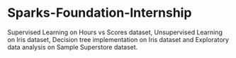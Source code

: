 # Sparks-Foundation-Internship
Supervised Learning on Hours vs Scores dataset, Unsupervised Learning on Iris dataset, Decision tree implementation on Iris dataset and Exploratory data analysis on Sample Superstore dataset.
